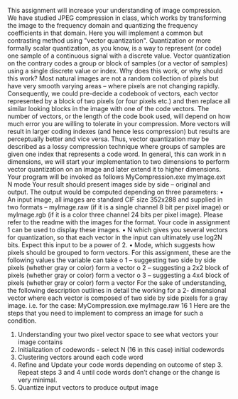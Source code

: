This assignment will increase your understanding of image compression. We have studied JPEG
compression in class, which works by transforming the image to the frequency domain and quantizing the frequency coefficients in that domain. Here you will implement a common but contrasting method using "vector quantization". Quantization or more formally scalar quantization, as you know, is a way to represent (or code) one sample of a continuous signal with a discrete value. Vector quantization on the contrary codes a group or block of samples (or a vector of samples) using a single discrete value or index.
Why does this work, or why should this work? Most natural images are not a random collection of pixels but have very smooth varying areas – where pixels are not changing rapidly. Consequently, we could pre-decide a codebook of vectors, each vector represented by a block of two pixels (or four pixels etc.) and then replace all similar looking blocks in the image with one of the code vectors. The number of vectors, or the length of the code book used, will depend on how much error you are willing to tolerate in your compression. More vectors will result in larger coding indexes (and hence less compression) but results are perceptually better and vice versa. Thus, vector quantization may be described as a lossy compression technique where groups of samples are given one index that represents a code word. In general, this can work in n dimensions, we will start your implementation to two dimensions to perform vector quantization on an image and later extend it to higher dimensions. Your program will be invoked as follows
MyCompression.exe myImage.ext N mode
Your result should present images side by side – original and output. The output would be computed depending on three parameters:
• An input image, all images are standard CIF size 352x288 and supplied in two formats – myImage.raw (if it is a single channel 8 bit per pixel image) or myImage.rgb (if it is a color three channel 24 bits per pixel image). Please refer to the readme with the images for the format. Your code in assignment 1 can be used to display these images.
• N which gives you several vectors for quantization, so that each vector in the input can ultimately use log2N bits. Expect this input to be a power of 2.
• Mode, which suggests how pixels should be grouped to form vectors. For this assignment, these are the following values the variable can take
o 1 – suggesting two side by side pixels (whether gray or color) form a vector o 2 – suggesting a 2x2 block of pixels (whether gray or color) form a vector o 3 – suggesting a 4x4 block of pixels (whether gray or color) form a vector
For the sake of understanding, the following description outlines in detail the working for a 2- dimensional vector where each vector is composed of two side by side pixels for a gray image. i.e. for the case:
MyCompression.exe myImage.raw 16 1
Here are the steps that you need to implement to compress an image for such a condition.
1. Understanding your two pixel vector space to see what vectors your image contains
2. Initialization of codewords - select N (16 in this case) initial codewords
3. Clustering vectors around each code word
4. Refine and Update your code words depending on outcome of step 3.
Repeat steps 3 and 4 until code words don’t change or the change is very minimal.
5. Quantize input vectors to produce output image
